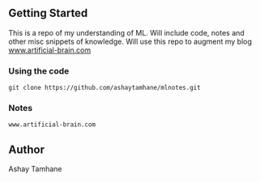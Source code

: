 ## Getting Started

This is a repo of my understanding of ML. Will include code, notes and other misc snippets of knowledge. Will use this repo to augment my blog www.artificial-brain.com

### Using the code

```
git clone https://github.com/ashaytamhane/mlnotes.git
```

### Notes

```
www.artificial-brain.com
```

## Author

Ashay Tamhane

